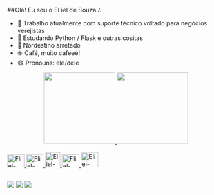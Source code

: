 ##Olá! Eu sou o ELiel de Souza ∴

- 🔭 Trabalho atualmente com suporte técnico voltado para negócios verejistas
- 🌱 Estudando Python / Flask e outras cositas 
- 🌽 Nordestino arretado
- ☕ Café, muito cafeeé!
- 😄 Pronouns: ele/dele


<div align="center">
  <a href="https://github.com/elieelsouza">
  <img height="165em" src="https://github-readme-stats.vercel.app/api?username=elieelsouza&show_icons=true&theme=dark&include_all_commits=true&count_private=true"/>
  <img height="165em" src="https://github-readme-stats.vercel.app/api/top-langs/?username=elieelsouza&layout=compact&langs_count=7&theme=dark"/>
</div>
<div style="display: inline_block"><br>
  <img algin="center" alt="Eliel-Html" height="30" width="40" src="https://cdn.jsdelivr.net/gh/devicons/devicon/icons/html5/html5-plain.svg" />
  <img algin="center" alt="Eliel-CSS3" height="30" width="40" src="https://cdn.jsdelivr.net/gh/devicons/devicon/icons/css3/css3-plain.svg" />
  <img algin="center" alt="Eliel-Linux" heigth="25" width="35" src="https://cdn.jsdelivr.net/gh/devicons/devicon/icons/linux/linux-original.svg" />
  <img algin="center" alt="Eliel-python" height="30" width="40" src="https://cdn.jsdelivr.net/gh/devicons/devicon/icons/python/python-original.svg" />
  <img algin="center" alt="Eliel-danjo" height="35" width="40" src="https://cdn.jsdelivr.net/gh/devicons/devicon/icons/django/django-plain-wordmark.svg" /> 
</div>

  ##

<div>
  <a href="https://instagram.com/elieelsouza" target="_blank"><img src="https://img.shields.io/badge/-Instagram-%23E4405F?style=for-the-badge&logo=instagram&logoColor=white" target="_blank"></a>
  <a href = "mailto:eliel.santos.acad@gmail.com"><img src="https://img.shields.io/badge/-Gmail-%23333?style=for-the-badge&logo=gmail&logoColor=white" target="_blank"></a>
  <a href="https://www.linkedin.com/in/eliel-de-souza-santos-684b87182/" target="_blank"><img src="https://img.shields.io/badge/-LinkedIn-%230077B5?style=for-the-badge&logo=linkedin&logoColor=white" target="_blank"></a> 
</div>
